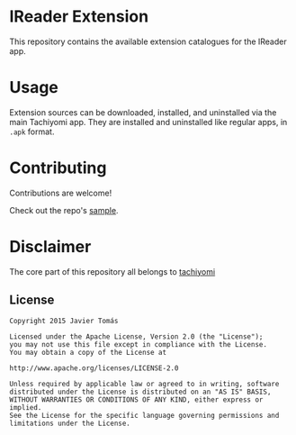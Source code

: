 
# IReader Extension

This repository contains the available extension catalogues for the IReader app.

# Usage

Extension sources can be downloaded, installed, and uninstalled via the main Tachiyomi app. They are installed and uninstalled like regular apps, in `.apk` format.

# Contributing

Contributions are welcome!

Check out the repo's [sample](https://github.com/kazemcodes/IReader-extensions/tree/master/sources/en).


# Disclaimer

The core part of this repository all belongs to [tachiyomi](https://github.com/tachiyomiorg/tachiyomi-extensions-1.x)


## License

    Copyright 2015 Javier Tomás

    Licensed under the Apache License, Version 2.0 (the "License");
    you may not use this file except in compliance with the License.
    You may obtain a copy of the License at

    http://www.apache.org/licenses/LICENSE-2.0

    Unless required by applicable law or agreed to in writing, software
    distributed under the License is distributed on an "AS IS" BASIS,
    WITHOUT WARRANTIES OR CONDITIONS OF ANY KIND, either express or implied.
    See the License for the specific language governing permissions and
    limitations under the License.

